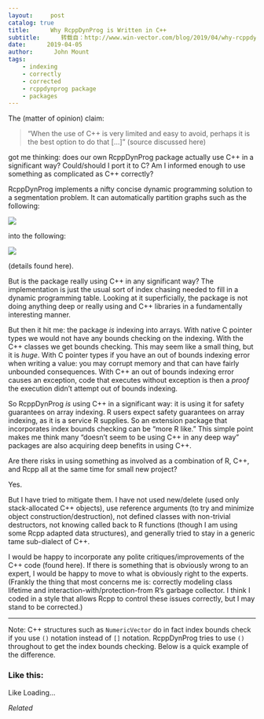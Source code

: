 ```yaml
---
layout:     post
catalog: true
title:      Why RcppDynProg is Written in C++
subtitle:      转载自：http://www.win-vector.com/blog/2019/04/why-rcppdynprog-is-written-in-cpp/
date:      2019-04-05
author:      John Mount
tags:
    - indexing
    - correctly
    - corrected
    - rcppdynprog package
    - packages
---
```


The (matter of opinion) claim:

> “When the use of C++ is very limited and easy to avoid, perhaps it is the best option to do that […]”
(source discussed here)

got me thinking: does our own RcppDynProg package actually use C++ in a significant way? Could/should I port it to C? Am I informed enough to use something as complicated as C++ correctly?



RcppDynProg implements a nifty concise dynamic programming solution to a segmentation problem. It can automatically partition graphs such as the following:

![](https://i2.wp.com/www.win-vector.com/blog/wp-content/uploads/2019/04/README-r1-1.png?resize=660%2C495)


into the following:

![](https://i2.wp.com/www.win-vector.com/blog/wp-content/uploads/2019/04/README-r2-1.png?resize=660%2C495)


(details found here).

But is the package really using C++ in any significant way? The implementation is just the usual sort of index chasing needed to fill in a dynamic programming table. Looking at it superficially, the package is not doing anything deep or really using and C++ libraries in a fundamentally interesting manner.

But then it hit me: the package *is* indexing into arrays. With native C pointer types we would not have any bounds checking on the indexing. With the C++ classes we get bounds checking. This may seem like a small thing, but it is *huge*. With C pointer types if you have an out of bounds indexing error when writing a value: you may corrupt memory and that can have fairly unbounded consequences. With C++ an out of bounds indexing error causes an exception, code that executes without exception is then a *proof* the execution didn’t attempt out of bounds indexing.

So RcppDynProg *is* using C++ in a significant way: it is using it for safety guarantees on array indexing. R users expect safety guarantees on array indexing, as it is a service R supplies. So an extension package that incorporates index bounds checking can be “more R like.” This simple point makes me think many “doesn’t seem to be using C++ in any deep way” packages are also acquiring deep benefits in using C++.

Are there risks in using something as involved as a combination of R, C++, and Rcpp all at the same time for small new project?

Yes.

But I have tried to mitigate them. I have not used new/delete (used only stack-allocated C++ objects), use reference arguments (to try and minimize object construction/destruction), not defined classes with non-trivial destructors, not knowing called back to R functions (though I am using some Rcpp adapted data structures), and generally tried to stay in a generic tame sub-dialect of C++.

I would be happy to incorporate any polite critiques/improvements of the C++ code (found here). If there is something that is obviously wrong to an expert, I would be happy to move to what is obviously right to the experts. (Frankly the thing that most concerns me is: correctly modeling class lifetime and interaction-with/protection-from R’s garbage collector. I think I coded in a style that allows Rcpp to control these issues correctly, but I may stand to be corrected.)

---

Note: C++ structures such as `NumericVector` do in fact index bounds check if you use `()` notation instead of `[]` notation. RcppDynProg tries to use `()` throughout to get the index bounds checking. Below is a quick example of the difference.

### Like this:

Like Loading...


*Related*

